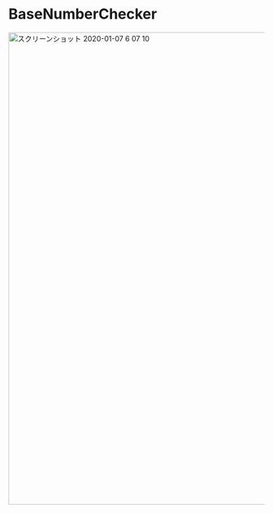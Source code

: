 # BaseNumberChecker

<img width="931" alt="スクリーンショット 2020-01-07 6 07 10" src="https://user-images.githubusercontent.com/27806269/71849340-2ef36a00-3115-11ea-8c64-4c49a19d8649.png">
